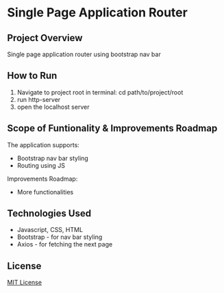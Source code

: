 # Single Page Application Router

## Project Overview

Single page application router using bootstrap nav bar

## How to Run

1. Navigate to project root in terminal: cd path/to/project/root
2. run http-server
3. open the localhost server

## Scope of Funtionality & Improvements Roadmap

The application supports:

- Bootstrap nav bar styling
- Routing using JS


Improvements Roadmap:
- More functionalities

## Technologies Used

- Javascript, CSS, HTML
- Bootstrap - for nav bar styling
- Axios - for fetching the next page

## License

[MIT License](LICENSE)
